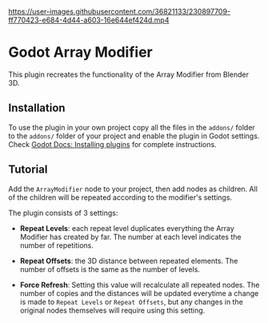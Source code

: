 https://user-images.githubusercontent.com/36821133/230897709-ff770423-e684-4d44-a603-16e644ef424d.mp4

# Godot Array Modifier

This plugin recreates the functionality of the Array Modifier from Blender 3D.

## Installation

To use the plugin in your own project copy all the files in the `addons/` folder to the `addons/` folder of your project and enable the plugin in Godot settings. Check [Godot Docs: Installing plugins](https://docs.godotengine.org/en/stable/tutorials/plugins/editor/installing_plugins.html) for complete instructions.

## Tutorial

Add the `ArrayModifier` node to your project, then add nodes as children. All of the children will be repeated according to the modifier's settings.

The plugin consists of 3 settings:

* **Repeat Levels**: each repeat level duplicates everything the Array Modifier has created by far. The number at each level indicates the number of repetitions.

* **Repeat Offsets**: the 3D distance between repeated elements. The number of offsets is the same as the number of levels.

* **Force Refresh**: Setting this value will recalculate all repeated nodes. The number of copies and the distances will be updated everytime a change is made to `Repeat Levels` or `Repeat Offsets`, but any changes in the original nodes themselves will require using this setting.
